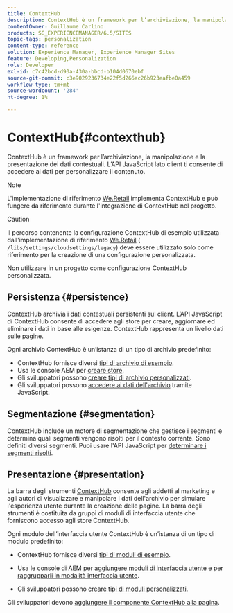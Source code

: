 ```yaml
---
title: ContextHub
description: ContextHub è un framework per l’archiviazione, la manipolazione e la presentazione dei dati contestuali
contentOwner: Guillaume Carlino
products: SG_EXPERIENCEMANAGER/6.5/SITES
topic-tags: personalization
content-type: reference
solution: Experience Manager, Experience Manager Sites
feature: Developing,Personalization
role: Developer
exl-id: c7c42bcd-d90a-430a-bbcd-b104d0670ebf
source-git-commit: c3e9029236734e22f5d266ac26b923eafbe0a459
workflow-type: tm+mt
source-wordcount: '284'
ht-degree: 1%

---
```


# ContextHub{#contexthub}

ContextHub è un framework per l’archiviazione, la manipolazione e la presentazione dei dati contestuali. L’API JavaScript lato client ti consente di accedere ai dati per personalizzare il contenuto.

>[!NOTE]
>
>L&#39;implementazione di riferimento [We.Retail](/help/sites-developing/we-retail.md) implementa ContextHub e può fungere da riferimento durante l&#39;integrazione di ContextHub nel progetto.

>[!CAUTION]
>
>Il percorso contenente la configurazione ContextHub di esempio utilizzata dall&#39;implementazione di riferimento [We.Retail](/help/sites-developing/we-retail.md) ( `/libs/settings/cloudsettings/legacy`) deve essere utilizzato solo come riferimento per la creazione di una configurazione personalizzata.
>
>Non utilizzare in un progetto come configurazione ContextHub personalizzata.

## Persistenza {#persistence}

ContextHub archivia i dati contestuali persistenti sul client. L’API JavaScript di ContextHub consente di accedere agli store per creare, aggiornare ed eliminare i dati in base alle esigenze. ContextHub rappresenta un livello dati sulle pagine.

Ogni archivio ContextHub è un’istanza di un tipo di archivio predefinito:

* ContextHub fornisce diversi [tipi di archivio di esempio](/help/sites-developing/ch-samplestores.md).
* Usa le console AEM per [creare store](ch-configuring.md#creating-a-contexthub-store).
* Gli sviluppatori possono [creare tipi di archivio personalizzati](/help/sites-developing/ch-extend.md#creating-custom-store-candidates).
* Gli sviluppatori possono [accedere ai dati dell&#39;archivio](/help/sites-developing/ch-adding.md#interacting-with-contexthub-stores) tramite JavaScript.

## Segmentazione {#segmentation}

ContextHub include un motore di segmentazione che gestisce i segmenti e determina quali segmenti vengono risolti per il contesto corrente. Sono definiti diversi segmenti. Puoi usare l&#39;API JavaScript per [determinare i segmenti risolti](/help/sites-developing/ch-adding.md#determining-resolved-contexthub-segments).

## Presentazione {#presentation}

La barra degli strumenti [ContextHub](/help/sites-authoring/ch-previewing.md) consente agli addetti al marketing e agli autori di visualizzare e manipolare i dati dell&#39;archivio per simulare l&#39;esperienza utente durante la creazione delle pagine. La barra degli strumenti è costituita da gruppi di moduli di interfaccia utente che forniscono accesso agli store ContextHub.

Ogni modulo dell’interfaccia utente ContextHub è un’istanza di un tipo di modulo predefinito:

* ContextHub fornisce diversi [tipi di moduli di esempio](/help/sites-developing/ch-samplemodules.md).
* Usa le console di AEM per [aggiungere moduli di interfaccia utente](ch-configuring.md#adding-a-ui-module) e per [raggrupparli in modalità interfaccia utente](ch-configuring.md#adding-a-ui-mode).

* Gli sviluppatori possono [creare tipi di moduli personalizzati](/help/sites-developing/ch-extend.md#creating-contexthub-ui-module-types).

Gli sviluppatori devono [aggiungere il componente ContextHub alla pagina](/help/sites-developing/ch-adding.md).
